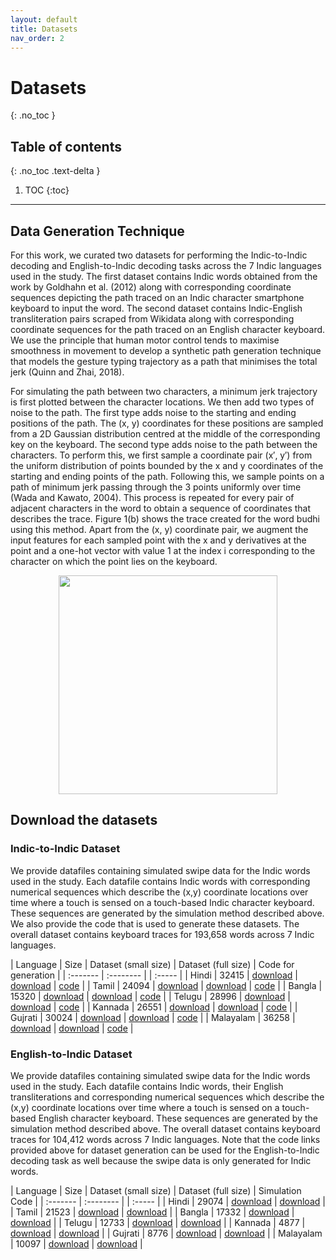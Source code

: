 ```yaml
---
layout: default
title: Datasets
nav_order: 2
---
```


# Datasets
{: .no_toc }

## Table of contents
{: .no_toc .text-delta }

1. TOC
{:toc}

---

## Data Generation Technique
For this work, we curated two datasets for performing the Indic-to-Indic decoding and English-to-Indic decoding tasks across the 7 Indic languages used in the study. The first dataset contains Indic words obtained from the work by Goldhahn et al. (2012) along with corresponding coordinate sequences depicting the path traced on an Indic character smartphone keyboard to input the word. The second dataset contains Indic-English transliteration pairs scraped from Wikidata along with corresponding coordinate sequences for the path traced on an English character keyboard. We use the principle that human motor control tends to maximise smoothness in movement to develop a synthetic path generation technique that models the gesture typing trajectory as a path that minimises the total jerk (Quinn and Zhai, 2018).

For simulating the path between two characters, a minimum jerk trajectory is first plotted between the character locations. We then add two types of noise to the path. The first type adds noise to the starting and ending positions of the path. The (x, y) coordinates for these positions are sampled from a 2D Gaussian distribution centred at the middle of the corresponding key on the keyboard. The second type adds noise to the path between the characters. To perform this, we first sample a coordinate pair (x′, y′) from the uniform distribution of points bounded by the x and y coordinates of the starting and ending points of the path. Following this, we sample points on a path of minimum jerk passing through the 3 points uniformly over time (Wada and Kawato, 2004). This process is repeated for every pair of adjacent characters in the word to obtain a sequence of coordinates that describes the trace. Figure 1(b) shows the trace created for the word budhi using this method. Apart from the (x, y) coordinate pair, we augment the input features for each sampled point with the x and y derivatives at the point and a one-hot vector with value 1 at the index i corresponding to the character on which the point lies on the keyboard.


<p align="center">
   <img src="../../assets/images/simulated_gesture_sample.png" width=350 height=350>
</p>

## Download the datasets
### Indic-to-Indic Dataset

We provide datafiles containing simulated swipe data for the Indic words used in the study. Each datafile contains Indic words with corresponding numerical sequences which describe the (x,y) coordinate locations over time where a touch is sensed on a touch-based Indic character keyboard. These sequences are generated by the simulation method described above. We also provide the code that is used to generate these datasets. The overall dataset contains keyboard traces for 193,658 words across 7 Indic languages.

| Language | Size | Dataset (small size) | Dataset (full size) | Code for generation | 
| :------- | :-------- | | :----- |
| Hindi  | 32415 | [download](https://github.com/emilbiju/indic-swipe/blob/master/indic-to-indic-datasets/Hindi.xlsx) | [download](https://drive.google.com/u/0/uc?export=download&confirm=-6in&id=1LETSgyAgB6kom81xmx3Sfj0BS-wS3SWB) | [code](https://github.com/emilbiju/indic-swipe/blob/master/Gesture%20generation/gesture_path_generation_hindi.py) |
| Tamil | 24094 | [download](https://github.com/emilbiju/indic-swipe/blob/master/indic-to-indic-datasets/Tamil.xlsx) | [download](https://drive.google.com/u/0/uc?export=download&confirm=p-tn&id=1ey7E4gpgx9CBMcEbaKhuG7fVXH_qjOxi) | [code](https://github.com/emilbiju/indic-swipe/blob/master/Gesture%20generation/gesture_path_generation_tamil.py) |
| Bangla | 15320 | [download](https://github.com/emilbiju/indic-swipe/blob/master/indic-to-indic-datasets/Bangla.xlsx) | [download](https://drive.google.com/uc?export=download&id=1BSNv2YtsrLTSrhmjc69rZdzFlHupKdXs) | [code](https://github.com/emilbiju/indic-swipe/blob/master/Gesture%20generation/gesture_path_generation_bangla.py) |
| Telugu | 28996 | [download](https://github.com/emilbiju/indic-swipe/blob/master/indic-to-indic-datasets/Telugu.xlsx) | [download](https://drive.google.com/u/0/uc?export=download&confirm=S9xP&id=1oPS8NgdZJr_IXBP-HJeWnPnVzeRpzOPy) | [code](https://github.com/emilbiju/indic-swipe/blob/master/Gesture%20generation/gesture_path_generation_telugu.py) |
| Kannada | 26551 | [download](https://github.com/emilbiju/indic-swipe/blob/master/indic-to-indic-datasets/Kannada.xlsx) | [download](https://drive.google.com/u/0/uc?export=download&confirm=LKd-&id=1cLw3_9_Xlo9aelEguUk9R99izteNR_xG) | [code](https://github.com/emilbiju/indic-swipe/blob/master/Gesture%20generation/gesture_path_generation_kannada.py) |
| Gujrati | 30024 | [download](https://github.com/emilbiju/indic-swipe/blob/master/indic-to-indic-datasets/Gujarati.xlsx) | [download](https://drive.google.com/u/0/uc?export=download&confirm=FIt3&id=1UXqCnSmVVuGDgWHHqBCHzpRzzu5bohQG) | [code](https://github.com/emilbiju/indic-swipe/blob/master/Gesture%20generation/gesture_path_generation_gujarati.py) |
| Malayalam | 36258 | [download](https://github.com/emilbiju/indic-swipe/blob/master/indic-to-indic-datasets/Malayalam.xlsx) | [download](https://drive.google.com/uc?export=download&id=11QeiHuSWwbr2m8x_Q8Iw6z61MUXr4KJr) | [code](https://github.com/emilbiju/indic-swipe/blob/master/Gesture%20generation/gesture_path_generation_malayalam.py) |

### English-to-Indic Dataset

We provide datafiles containing simulated swipe data for the Indic words used in the study. Each datafile contains Indic words, their English transliterations and corresponding numerical sequences which describe the (x,y) coordinate locations over time where a touch is sensed on a touch-based English character keyboard. These sequences are generated by the simulation method described above. The overall dataset contains keyboard traces for 104,412 words across 7 Indic languages. Note that the code links provided above for dataset generation can be used for the English-to-Indic decoding task as well because the swipe data is only generated for Indic words.

| Language | Size | Dataset (small size) | Dataset (full size) | Simulation Code | 
| :------- | :-------- | | :----- |
| Hindi  | 29074 | [download](https://github.com/emilbiju/indic-swipe/blob/master/english-to-indic-datasets/Hindi.xlsx) | [download](https://drive.google.com/u/0/uc?export=download&confirm=yiBp&id=1serMeISPPmPSmcBwEtJoPG5wtqeLA352) |
| Tamil | 21523 | [download](https://github.com/emilbiju/indic-swipe/blob/master/english-to-indic-datasets/Tamil.xlsx) | [download](https://drive.google.com/u/0/uc?export=download&confirm=JvJo&id=1F-g_XnozK27KD76FXHN_HAiLxWThYeWZ) |
| Bangla | 17332 | [download](https://github.com/emilbiju/indic-swipe/blob/master/english-to-indic-datasets/Bangla.xlsx) | [download](https://drive.google.com/u/0/uc?export=download&confirm=gOo9&id=1vjDL-Cs1ph0vOcYwcp5HC4-ilMPAX1tT) |
| Telugu | 12733 | [download](https://github.com/emilbiju/indic-swipe/blob/master/english-to-indic-datasets/Telugu.xlsx) | [download](https://drive.google.com/u/0/uc?export=download&confirm=M189&id=1q0rUvbwwTqWmALtOhIySzjBADEwKCeIY) |
| Kannada | 4877 | [download](https://github.com/emilbiju/indic-swipe/blob/master/english-to-indic-datasets/Kannada.xlsx) | [download](https://drive.google.com/uc?export=download&id=1ROLXn-LsNLeLmSDv5jJSCG4i18LheyX5) |
| Gujrati | 8776 | [download](https://github.com/emilbiju/indic-swipe/blob/master/english-to-indic-datasets/Gujarati.xlsx) | [download](https://drive.google.com/uc?export=download&id=1MvZZD6D7HktNWe-Ivy-HbDJbJ4WkKUXi) |
| Malayalam | 10097 | [download](https://github.com/emilbiju/indic-swipe/blob/master/english-to-indic-datasets/Malayalam.xlsx) | [download](https://drive.google.com/u/0/uc?export=download&confirm=-NRW&id=1c60aqPWMkloQW-ZMTqHtOip8BpLskqQ0) |


